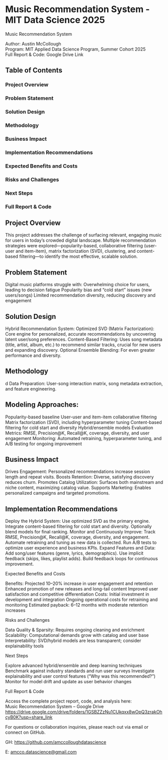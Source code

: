 # Music Recommendation System  - MIT Data Science 2025
Music Recommendation System

Author: Austin McCollough  
Program: MIT Applied Data Science Program, Summer Cohort 2025  
Full Report & Code: Google Drive Link

## Table of Contents

### Project Overview
### Problem Statement
### Solution Design
### Methodology
### Business Impact
### Implementation Recommendations
### Expected Benefits and Costs
### Risks and Challenges
### Next Steps
### Full Report & Code

## Project Overview

This project addresses the challenge of surfacing relevant, engaging music for users in today’s crowded digital landscape. Multiple recommendation strategies were explored—popularity-based, collaborative filtering (user-user and item-item), matrix factorization (SVD), clustering, and content-based filtering—to identify the most effective, scalable solution.

## Problem Statement

Digital music platforms struggle with:
Overwhelming choice for users, leading to decision fatigue
Popularity bias and “cold start” issues (new users/songs)
Limited recommendation diversity, reducing discovery and engagement

## Solution Design

Hybrid Recommendation System:
Optimized SVD (Matrix Factorization): Core engine for personalized, accurate recommendations by uncovering latent user/song preferences.
Content-Based Filtering: Uses song metadata (title, artist, album, etc.) to recommend similar tracks, crucial for new users and expanding discovery.
Optional Ensemble Blending: For even greater performance and diversity.

## Methodology

d Data Preparation: User-song interaction matrix, song metadata extraction, and feature engineering.
## Modeling Approaches:
  Popularity-based baseline
  User-user and item-item collaborative filtering
  Matrix factorization (SVD), including hyperparameter tuning
  Content-based filtering for cold start and diversity
  Hybrid/ensemble models
Evaluation Metrics: RMSE, Precision@K, Recall@K, coverage, diversity, and user engagement
Monitoring: Automated retraining, hyperparameter tuning, and A/B testing for ongoing improvement

## Business Impact

Drives Engagement: Personalized recommendations increase session length and repeat visits.
Boosts Retention: Diverse, satisfying discovery reduces churn.
Promotes Catalog Utilization: Surfaces both mainstream and niche content, maximizing catalog value.
Supports Marketing: Enables personalized campaigns and targeted promotions.

## Implementation Recommendations

Deploy the Hybrid System:
   Use optimized SVD as the primary engine.
   Integrate content-based filtering for cold start and diversity.
   Optionally blend models for final ranking.
Monitor and Continuously Improve:
   Track RMSE, Precision@K, Recall@K, coverage, diversity, and engagement.
   Automate retraining and tuning as new data is collected.
   Run A/B tests to optimize user experience and business KPIs.
Expand Features and Data:
   Add song/user features (genre, lyrics, demographics).
   Use implicit feedback (skips, likes, playlist adds).
   Build feedback loops for continuous improvement.

Expected Benefits and Costs

Benefits:
  Projected 10–20% increase in user engagement and retention
  Enhanced promotion of new releases and long-tail content
  Improved user satisfaction and competitive differentiation
Costs:
  Initial investment in development and integration
  Ongoing operational costs for retraining and monitoring
  Estimated payback: 6–12 months with moderate retention increases

Risks and Challenges

Data Quality & Sparsity: Requires ongoing cleaning and enrichment
Scalability: Computational demands grow with catalog and user base
Interpretability: SVD/hybrid models are less transparent; consider explainability tools

Next Steps

Explore advanced hybrid/ensemble and deep learning techniques
Benchmark against industry standards and run user surveys
Investigate explainability and user control features (“Why was this recommended?”)
Monitor for model drift and update as user behavior changes

Full Report & Code

Access the complete project report, code, and analysis here:  
Music Recommendation System – Google Drive
https://drive.google.com/drive/folders/1GSBZZzNu1CUkqxx8wOpQ3zrakOhcyB0K?usp=share_link

For questions or collaboration inquiries, please reach out via email or connect on GitHub.

GH: https://github.com/amccolloughdatascience

E: amcco.datascience@gmail.com
